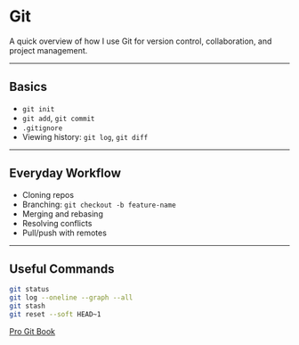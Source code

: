 # Git 

A quick overview of how I use Git for version control, collaboration, and project management.

---

## Basics

- `git init`
- `git add`, `git commit`
- `.gitignore`
- Viewing history: `git log`, `git diff`

---

## Everyday Workflow

- Cloning repos
- Branching: `git checkout -b feature-name`
- Merging and rebasing
- Resolving conflicts
- Pull/push with remotes

---

## Useful Commands

```bash
git status
git log --oneline --graph --all
git stash
git reset --soft HEAD~1
```

[Pro Git Book](https://git-scm.com/book/en/v2)
